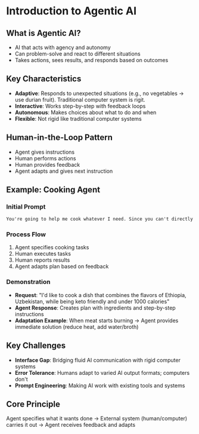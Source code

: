 # Introduction to Agentic AI

## What is Agentic AI?

- AI that acts with agency and autonomy
- Can problem-solve and react to different situations
- Takes actions, sees results, and responds based on outcomes

## Key Characteristics

- **Adaptive**: Responds to unexpected situations (e.g., no vegetables → use durian fruit). Traditional computer system is rigit.
- **Interactive**: Works step-by-step with feedback loops
- **Autonomous**: Makes choices about what to do and when
- **Flexible**: Not rigid like traditional computer systems

## Human-in-the-Loop Pattern

- Agent gives instructions
- Human performs actions
- Human provides feedback
- Agent adapts and gives next instruction

## Example: Cooking Agent

### Initial Prompt

```md
You're going to help me cook whatever I need. Since you can't directly lift pots or pans or get to the fridge, you will tell me the steps and I will perform them. We will go one step at a time, ask me for what I want to cook.
```

### Process Flow

1. Agent specifies cooking tasks
2. Human executes tasks
3. Human reports results
4. Agent adapts plan based on feedback

### Demonstration

- **Request**: "I'd like to cook a dish that combines the flavors of Ethiopia, Uzbekistan, while being keto friendly and under 1000 calories"
- **Agent Response**: Creates plan with ingredients and step-by-step instructions
- **Adaptation Example**: When meat starts burning → Agent provides immediate solution (reduce heat, add water/broth)

## Key Challenges

- **Interface Gap**: Bridging fluid AI communication with rigid computer systems
- **Error Tolerance**: Humans adapt to varied AI output formats; computers don't
- **Prompt Engineering**: Making AI work with existing tools and systems

## Core Principle

Agent specifies what it wants done → External system (human/computer) carries it out → Agent receives feedback and adapts
